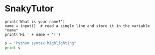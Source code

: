 # SnakyTutor

```phyton
print('What is your name?')
name = input()  # read a single line and store it in the variable "name"
print('Hi ' + name + '!')
```
```python
s = "Python syntax highlighting"
print s
```
